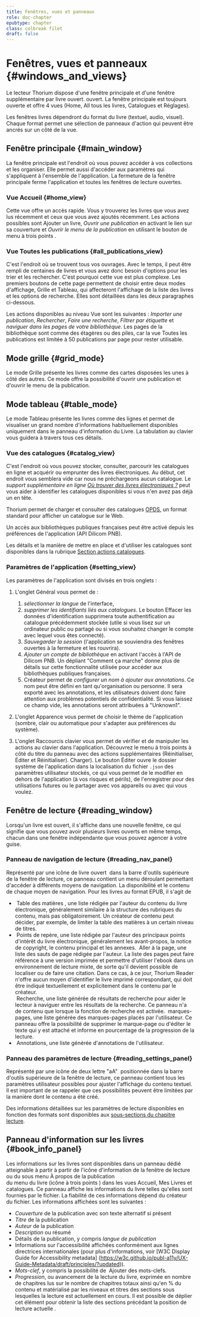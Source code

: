 ```yaml
---
title: Fenêtres, vues et panneaux
role: doc-chapter
epubtype: chapter
class: colbreak filet
draft: false
---
```


# Fenêtres, vues et panneaux {#windows_and_views}

Le lecteur Thorium dispose d'une fenêtre principale et d'une fenêtre supplémentaire par livre ouvert.
ouvert. La fenêtre principale est toujours ouverte et offre 4 vues (<span class="ui_button">Home</span>, <span class="ui_button">All
tous les livres</span>, <span class="ui_button">Catalogues</span> et <span class="ui_button">Réglages</span>).

Les fenêtres livres dépendront du format du livre (textuel, audio, visuel). 
Chaque format permet une sélection de panneaux d'action qui peuvent être ancrés sur un côté de la vue.

<section class="filet">

## Fenêtre principale {#main_window}

La fenêtre principale est l'endroit où vous pouvez accéder à vos collections et les organiser. Elle permet aussi d'accéder aux paramètres qui s'appliquent à l'ensemble de l'application.
La fermeture de la fenêtre principale ferme l'application et toutes les fenêtres de lecture ouvertes.

</section>
<section class="filet">


### Vue Accueil {#home_view}

Cette vue offre un accès rapide. Vous y trouverez les livres que vous avez lus récemment et ceux que vous avez ajoutés récemment.
Les actions possibles sont <span class="ui_button">Ajouter un livre</span>, *Ouvrir une publication* en activant le lien sur sa couverture et *Ouvrir le menu de la publication* en utilisant le bouton de menu à trois points <img src="../../resources/images/threedot.svg" class="icon" alt="" role="presentation"/>.

</section>
<section class="filet">


### Vue <span class="ui_button">Toutes les publications</span> {#all_publications_view}

C'est l'endroit où se trouvent tous vos ouvrages. Avec le temps, il peut être rempli de centaines de livres et vous avez donc besoin d'options pour les trier et les rechercher.
C'est pourquoi cette vue est plus complexe. Les premiers boutons de cette page
permettent de choisir entre deux modes d'affichage, <span class="ui_button">Grille</span> et <span class="ui_button">Tableau</span>, qui affecteront l'affichage de la liste des livres et les options de recherche. Elles sont détaillées dans les deux paragraphes ci-dessous.

Les actions disponibles au niveau <span class="ui_button">Vue</span> sont les suivantes&nbsp;: *Importer une publication*, *Rechercher*, *Faire une recherche*, *Filtrer par étiquette* et *naviguer dans les pages de votre bibliothèque*. Les pages de la bibliothèque
sont comme des étagères ou des piles, car la vue <span class="ui_button">Toutes les publications</span> est limitée à 50 publications par page pour rester utilisable.

</section>
<section class="filet">

## Mode grille {#grid_mode}

Le mode <span class="ui_button">Grille</span> présente les livres comme des cartes disposées les unes à côté des autres. Ce mode offre la possibilité d'ouvrir une publication et d'ouvrir le menu de la publication.

</section>
<section class="filet">

## Mode tableau {#table_mode}

Le mode <span class="ui_button">Tableau</span> présente les livres comme des lignes et permet de visualiser un grand nombre d'informations habituellement disponibles uniquement dans le panneau d'information du Livre. La tabulation au clavier vous guidera à travers tous ces détails.

</section>
<section class="filet">


### Vue des catalogues {#catalog_view}

C'est l'endroit où vous pouvez stocker, consulter, parcourir les catalogues en ligne
et acquérir ou emprunter des livres électroniques. Au début, cet endroit vous semblera
vide car nous ne préchargeons aucun catalogue. Le *support supplémentaire en ligne [Où trouver des livres électroniques&nbsp;?](https://thorium.edrlab.org/fr/th3/get_ebooks/)*
peut vous aider à identifier les catalogues disponibles si vous n'en avez pas déjà un en tête.

Thorium permet de charger et consulter des catalogues [OPDS](https://opds.io/), un format standard pour afficher un catalogue sur le Web.

Un accès aux bibliothèques publiques françaises peut être activé depuis les préférences de l'application (API Dilicom PNB).

Les détails et la manière de mettre en place et d'utiliser les catalogues sont disponibles dans la rubrique
[Section actions catalogues](../111_catalogs_actions/index.xhtml).


</section>
<section class="filet">


### Paramètres de l'application {#setting_view}

Les paramètres de l'application sont divisés en trois onglets&nbsp;:

1.  L'onglet <span class="ui_button">Général</span> vous permet de&nbsp;:
    1. *sélectionner la langue* de l'interface,
    2. *supprimer les identifiants liés aux catalogues*. Le bouton <span class="ui_button">Effacer les données d'identification</span> supprimera toute authentification au catalogue précédemment stockée (utile si vous lisez sur un ordinateur public ou partagé ou si vous souhaitez changer le compte avec lequel vous êtes connecté).
    3. *Sauvegarder la session* (l'application se souviendra des fenêtres ouvertes à la fermeture et les rouvrira).
    4. *Ajouter un compte de bibliothèque* en activant l'accès à l'API de Dilicom PNB. Un dépliant "Comment ça marche" donne plus de détails sur cette fonctionnalité utilisée pour accéder aux bibliothèques publiques françaises.
    5. <span class="ui_button">Créateur</span> permet de *configurer un nom à ajouter aux annotations*. Ce nom peut être défini en tant qu'organisation ou personne. Il sera exporté avec les annotations, et les utilisateurs doivent donc faire attention aux problèmes potentiels de confidentialité. Si vous laissez ce champ vide, les annotations seront attribuées à "Unknown1".

2.  L'onglet <span class="ui_button">Apparence</span> vous permet de choisir le thème de l'application (sombre, clair ou automatique pour s'adapter aux préférences du système).
3.  L'onglet <span class="ui_button">Raccourcis clavier</span> vous permet de vérifier et de manipuler les actions au clavier dans l'application. Découvrez le menu à trois points
    à côté du titre du panneau avec des actions supplémentaires (<span class="ui_button">Réinitialiser</span>, <span class="ui_button">Éditer</span> et <span class="ui_button">Réinitialiser</span>).
    <span class="ui_button">Charger</span>). Le bouton <span class="ui_button">Éditer</span> ouvre le dossier système de l'application dans la
    localisation du fichier `.json` des paramètres utilisateur stockés, ce qui vous permet de le modifier en dehors de l'application (à vos risques et périls), de l'enregistrer pour des utilisations futures ou le partager avec vos appareils ou avec qui vous voulez.

</section>
<section class="filet">

## Fenêtre de lecture {#reading_window}

Lorsqu'un livre est ouvert, il s'affiche dans une nouvelle fenêtre, ce qui signifie que vous pouvez avoir plusieurs livres ouverts en même temps, chacun dans une fenêtre indépendante que vous pouvez agencer à votre guise.

</section>
<section class="filet">


### Panneau de navigation de lecture {#reading_nav_panel}

Représenté par une icône de livre ouvert <img src="../../resources/images/open_book.svg" class="icon" alt="" role="presentation"/> dans la barre d'outils supérieure de la fenêtre de lecture, ce panneau contient un menu déroulant permettant d'accéder à différents moyens de navigation. La disponibilité et le contenu de chaque moyen de navigation. Pour les livres au format EPUB, il s'agit de

* <img src="../../resources/images/toc-icon.svg" class="icon" alt="" role="presentation"/><span class="ui_button"> Table des matières</span> , une liste rédigée par l'auteur du contenu du livre électronique, généralement similaire à la structure des rubriques du contenu, mais pas obligatoirement. Un créateur de contenu peut décider, par exemple, de limiter la table des matières à un certain niveau de titres.
* <img src="../../resources/images/landmark-icon.svg" class="icon" alt="" role="presentation"/><span class="ui_button"> Points de repère</span>, une liste rédigée par l'auteur des principaux points d'intérêt du livre électronique, généralement les avant-propos, la notice de copyright, le contenu principal et les annexes.
<img src="../../resources/images/target-icon.svg" class="icon" alt="" role="presentation"/><span class="ui_button"> Aller à la page</span>, une liste  des sauts de page rédigée par l'auteur. La liste des pages peut faire référence à une version imprimée et permettre d'utiliser l'ebook dans un environnement de lecture mixte, de sorte qu'il devient possible de localiser ou de faire une citation. Dans ce cas, à ce jour, Thorium Reader n'offre aucun moyen d'identifier le livre imprimé correspondant, qui doit être indiqué textuellement et explicitement dans le contenu par le créateur.  
<img src="../../resources/images/search-icon.svg" class="icon" alt="" role="presentation"/><span class="ui_button"> Recherche</span>, une liste générée de résultats de recherche pour aider le lecteur à naviguer entre les résultats de la recherche. Ce panneau n'a de contenu que lorsque la fonction de recherche est activée.
<img src="../../resources/images/bookmarkMultiple-icon.svg" class="icon" alt="" role="presentation"/><span class="ui_button"> marques-pages</span>, une liste générée des marques-pages placés par l'utilisateur. Ce panneau offre la possibilité de supprimer le marque-page ou d'éditer le texte qui y est attaché et informe en pourcentage de la progression de la lecture.
* <img src="../../resources/images/annotation-icon.svg" class="icon" alt="" role="presentation"/><span class="ui_button"> Annotations</span>, une liste générée d'annotations de l'utilisateur.


</section>
<section class="filet">


### Panneau des paramètres de lecture {#reading_settings_panel}

Représenté par une icône de deux lettre "aA" <img src="../../resources/images/textarea-icon.svg" class="icon" alt="" role="presentation"/> positionnée dans la barre d'outils supérieure de la fenêtre de lecture, ce panneau contient tous les paramètres utilisateur possibles pour ajuster l'affichage du contenu textuel. Il est important de se rappeler que ces possibilités peuvent être limitées par la manière dont le contenu a été créé.

Des informations détaillées sur les paramètres de lecture disponibles en fonction des formats sont disponibles aux 
<a href="../210_reading/index.xhtml">sous-sections du chapitre lecture</a>.


</section>
<section class="filet">

## Panneau d'information sur les livres {#book_info_panel}

Les informations sur les livres sont disponibles dans un panneau dédié atteignable à partir à partir de l'icône d'information de la fenêtre de lecture
<img src="../../resources/images/info-icon.svg" alt="" role="presentation" class="icon"/> ou du sous menu 
<span class="ui_button">À propos de la publication</span>  
du menu du livre (icône à trois points <img src="../../resources/images/threedot.svg" class="icon" alt="" role="presentation"/>) dans les vues <span class="ui_button">Accueil</span>, <span class="ui_button">Mes Livres</span> et <span class="ui_button">catalogues</span>.
Ce panneau affiche les informations du livre telles qu'elles sont fournies par le fichier.
La fiabilité de ces informations dépend du créateur du fichier. Les informations affichées sont les suivantes&nbsp;:

* *Couverture* de la publication avec son texte alternatif si présent
* *Titre* de la publication
* *Auteur* de la publication
* *Description* ou résumé
* Détails de la publication, y compris *langue de publication*
* Informations sur l'accessibilité affichées conformément aux lignes directrices internationales (pour plus d'informations, voir [W3C Display Guide for Accessibility metadata] (https://w3c.github.io/publ-a11y/UX-Guide-Metadata/draft/principles/?updated)).
* *Mots-clef*, y compris la possibilité de
    <img src="../../resources/images/tag-icon.svg" class="icon" alt="" role="presentation"/> <span class="ui_button">Ajouter</span> des mots-clefs.
* *Progression*, ou avancement de la lecture du livre, exprimée en nombre de chapitres lus sur le nombre de chapitres totaux ainsi qu'en % du contenu et matérialisé par les niveaux et titres des sections sous lesquelles la lecture est actuellement en cours. Il est possible de déplier cet élément pour obtenir la liste des sections précédant la position de lecture actuelle .

</section>


